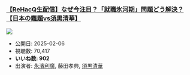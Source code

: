 ### [【ReHacQ生配信】なぜ今注目？「就職氷河期」問題どう解決？【日本の難題vs須黒清華】](https://www.youtube.com/watch?v=FXV6yHy2U2E)
[![](https://img.youtube.com/vi/FXV6yHy2U2E/sddefault.jpg)](https://www.youtube.com/watch?v=FXV6yHy2U2E)
-   公開日: 2025-02-06
-   視聴数: 70,417
-   **いいね数: 902**
-   出演者: [永濱利廣](/rehacq_fan/people/永濱利廣 "wikilink"), 藤田孝典, [須黒清華](/rehacq_fan/people/須黒清華 "wikilink")
